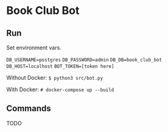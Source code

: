 # Book Club Bot

## Run

Set environment vars. 

`DB_USERNAME=postgres`
`DB_PASSWORD=admin`
`DB_DB=book_club_bot`
`DB_HOST=localhost`
`BOT_TOKEN=[token here]`

Without Docker:
`$ python3 src/bot.py`

With Docker:
`# docker-compose up --build`

## Commands 

TODO
